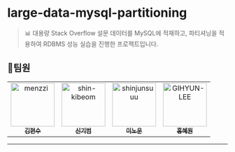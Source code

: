 # large-data-mysql-partitioning
 > 📊 대용량 Stack Overflow 설문 데이터를 MySQL에 적재하고, 파티셔닝을 적용하여 RDBMS 성능 실습을 진행한 프로젝트입니다.

## 👥팀원
<table>
  <tr>
    <td align="center">
      <a href="https://github.com/Hyunsoo1998">
        <img src="https://github.com/Hyunsoo1998.png" width="100px;" alt="menzzi"/><br />
        <sub><b>김현수</b></sub>
      </a>
    </td>
    <td align="center">
      <a href="https://github.com/shin-kibeom">
        <img src="https://github.com/shin-kibeom.png" width="100px;" alt="shin-kibeom"/><br />
        <sub><b>신기범</b></sub>
      </a>
    </td>
    <td align="center">
      <a href="https://github.com/GodNowoon">
        <img src="https://github.com/GodNowoon.png" width="100px;" alt="shinjunsuuu"/><br />
        <sub><b>이노운</b></sub>
      </a>
    </td>
    <td align="center">
      <a href="https://github.com/hyewon8245">
        <img src="https://github.com/hyewon8245.png" width="100px;" alt="GIHYUN-LEE"/><br />
        <sub><b>홍혜원</b></sub>
      </a>
    </td>
  </tr>
</table>

---
